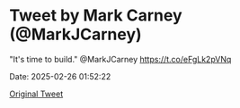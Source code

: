 # Tweet by Mark Carney (@MarkJCarney)

"It's time to build." @MarkJCarney https://t.co/eFgLk2pVNq

Date: 2025-02-26 01:52:22

[Original Tweet](https://x.com/MarkJCarney/status/1894566144725447109)
